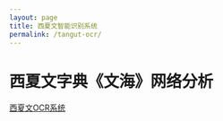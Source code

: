 ```yaml
---
layout: page
title: 西夏文智能识别系统
permalink: /tangut-ocr/
---
```

# 西夏文字典《文海》网络分析
[西夏文OCR系统](https://mp.weixin.qq.com/s/ocfmda-p7rD37w1hxO8hzQ)